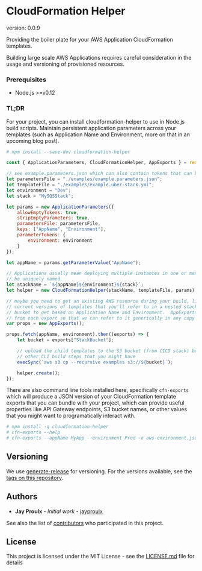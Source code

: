 # CloudFormation Helper

version: 0.0.9 

Providing the boiler plate for your AWS Application CloudFormation templates.

Building large scale AWS Applications requires careful consideration in the usage and versioning of provisioned 
resources.

### Prerequisites

* Node.js >=v0.12

### TL;DR

For your project, you can install cloudformation-helper to use in Node.js build scripts.  Maintain persistent application
parameters across your templates (such as Application Name and Environment, more on that in an upcoming blog post).

```bash
# npm install --save-dev cloudformation-helper
```

```JavaScript
const { ApplicationParameters, CloudFormationHelper, AppExports } = require('cloudformation-helper');

// see example.parameters.json which can also contain tokens that can be programmatically populated later
let parametersFile = "./examples/example.parameters.json";
let templateFile = "./examples/example.uber-stack.yml";
let environment = "Dev";
let stack = "MySQSStack";

let params = new ApplicationParameters({
    allowEmptyTokens: true,
    stripEmptyParameters: true,
    parametersFile: parametersFile,
    keys: ["AppName", "Environment"],
    parameterTokens: {
        environment: environment
    }
});

let appName = params.getParameterValue("AppName");

// Applications usually mean deploying multiple instances in one or many accounts, each Application instance needs to
// be uniquely named.
let stackName = `${appName}${environment}${stack}`;
let helper = new CloudFormationHelper(stackName, templateFile, params);

// maybe you need to get an existing AWS resource during your build, like perhaps an S3 bucket to fill with the 
// current versions of templates that you'll refer to in a nested stack.  We will need to know which copy of that
// bucket to get based on Application Name and Environment.  AppExports will remove the AppName and Environment prefix
// from each export so that we can refer to it generically in any copy of the application within the account.
var props = new AppExports();

props.fetch(appName, environment).then((exports) => {
    let bucket = exports["StackBucket"];

    // upload the child templates to the S3 bucket (from CICD stack) before running the create action, or after
    // other CLI build steps that you might have
    execSync(`aws s3 cp --recursive examples s3://${bucket}`);

    helper.create();
});
```

There are also command line tools installed here, specifically `cfn-exports` which will produce a JSON version of your
CloudFormation template exports that you can bundle with your project, which can provide useful properties like API
Gateway endpoints, S3 bucket names, or other values that you might want to programatically interact with.

```bash
# npm install -g cloudformation-helper
# cfn-exports --help
# cfn-exports --appName MyApp --environment Prod -o aws-environment.json --pretty
```

## Versioning

We use [generate-release](https://github.com/mrkmg/node-generate-release) for versioning. For the versions available, see the [tags on this repository](https://github.com/jayproulx/cloudformation-helper/releases). 

## Authors

* **Jay Proulx** - *Initial work* - [jayproulx](https://github.com/jayproulx)

See also the list of [contributors](https://github.com/jayproulx/cloudformation-helper/graphs/contributors) who participated in this project.

## License

This project is licensed under the MIT License - see the [LICENSE.md](LICENSE.md) file for details